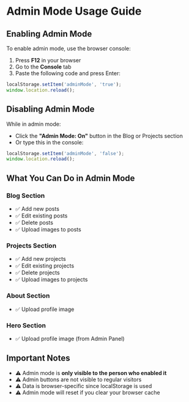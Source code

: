 # Admin Mode Usage Guide

## Enabling Admin Mode

To enable admin mode, use the browser console:

1. Press **F12** in your browser
2. Go to the **Console** tab
3. Paste the following code and press Enter:

```javascript
localStorage.setItem('adminMode', 'true');
window.location.reload();
```

## Disabling Admin Mode

While in admin mode:
- Click the **"Admin Mode: On"** button in the Blog or Projects section
- Or type this in the console:

```javascript
localStorage.setItem('adminMode', 'false');
window.location.reload();
```

## What You Can Do in Admin Mode

### Blog Section
- ✅ Add new posts
- ✅ Edit existing posts
- ✅ Delete posts
- ✅ Upload images to posts

### Projects Section
- ✅ Add new projects
- ✅ Edit existing projects
- ✅ Delete projects
- ✅ Upload images to projects

### About Section
- ✅ Upload profile image

### Hero Section
- ✅ Upload profile image (from Admin Panel)

## Important Notes

- ⚠️ Admin mode is **only visible to the person who enabled it**
- ⚠️ Admin buttons are not visible to regular visitors
- ⚠️ Data is browser-specific since localStorage is used
- ⚠️ Admin mode will reset if you clear your browser cache

